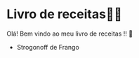 # Livro de receitas:woman_cook:

Olá! Bem vindo ao meu livro de receitas !! :wave:

- Strogonoff de Frango

